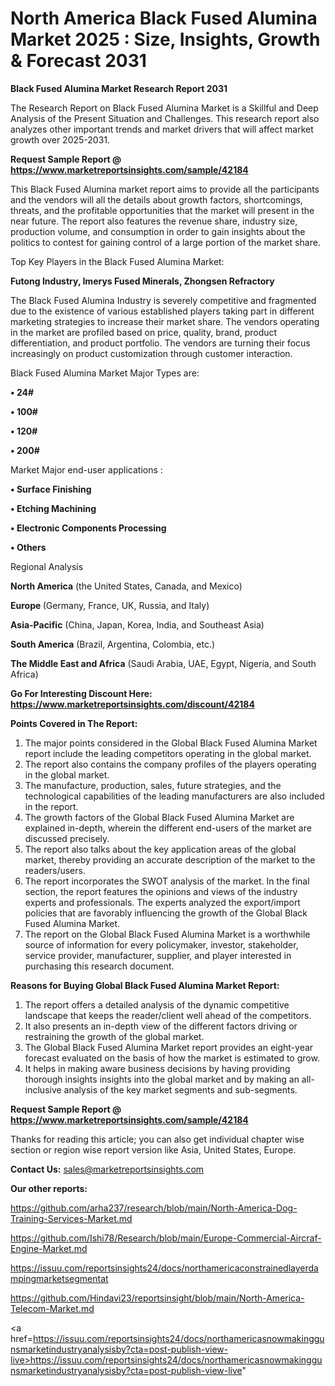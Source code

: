 # North America Black Fused Alumina Market 2025 : Size, Insights, Growth & Forecast 2031

<strong>Black Fused Alumina Market Research Report 2031</strong>

The Research Report on Black Fused Alumina Market is a Skillful and Deep Analysis of the Present Situation and Challenges. This research report also analyzes other important trends and market drivers that will affect market growth over 2025-2031.

<strong>Request Sample Report @ <a href=https://www.marketreportsinsights.com/sample/42184>https://www.marketreportsinsights.com/sample/42184</a></strong>

This Black Fused Alumina market report aims to provide all the participants and the vendors will all the details about growth factors, shortcomings, threats, and the profitable opportunities that the market will present in the near future. The report also features the revenue share, industry size, production volume, and consumption in order to gain insights about the politics to contest for gaining control of a large portion of the market share.

Top Key Players in the Black Fused Alumina Market:

<strong>Futong Industry, Imerys Fused Minerals, Zhongsen Refractory</strong>

The Black Fused Alumina Industry is severely competitive and fragmented due to the existence of various established players taking part in different marketing strategies to increase their market share. The vendors operating in the market are profiled based on price, quality, brand, product differentiation, and product portfolio. The vendors are turning their focus increasingly on product customization through customer interaction.

Black Fused Alumina Market Major Types are:

<strong>•  24#

•  100#

•  120#

•  200#</strong>

Market Major end-user applications :

<strong>•  Surface Finishing

•  Etching Machining

•  Electronic Components Processing

•  Others</strong>

Regional Analysis

</u><strong><b>North America</b></strong> (the United States, Canada, and Mexico)

<strong><b>Europe </b></strong>(Germany, France, UK, Russia, and Italy)

<strong><b>Asia-Pacific</b></strong> (China, Japan, Korea, India, and Southeast Asia)

<strong><b>South America</b></strong> (Brazil, Argentina, Colombia, etc.)

<strong><b>The Middle East and Africa</b></strong> (Saudi Arabia, UAE, Egypt, Nigeria, and South Africa)

<strong>Go For Interesting Discount Here: <a href=https://www.marketreportsinsights.com/discount/42184>https://www.marketreportsinsights.com/discount/42184</a></strong>

<strong>Points Covered in The Report:</strong>
<ol>
  <li>The major points considered in the Global Black Fused Alumina Market report include the leading competitors operating in the global market.</li>
  <li>The report also contains the company profiles of the players operating in the global market.</li>
  <li>The manufacture, production, sales, future strategies, and the technological capabilities of the leading manufacturers are also included in the report.</li>
  <li>The growth factors of the Global Black Fused Alumina Market are explained in-depth, wherein the different end-users of the market are discussed precisely.</li>
  <li>The report also talks about the key application areas of the global market, thereby providing an accurate description of the market to the readers/users.</li>
  <li>The report incorporates the SWOT analysis of the market. In the final section, the report features the opinions and views of the industry experts and professionals. The experts analyzed the export/import policies that are favorably influencing the growth of the Global Black Fused Alumina Market.</li>
  <li>The report on the Global Black Fused Alumina Market is a worthwhile source of information for every policymaker, investor, stakeholder, service provider, manufacturer, supplier, and player interested in purchasing this research document.</li>
</ol>
<strong>Reasons for Buying Global Black Fused Alumina Market Report:</strong>

<ol>
  <li>The report offers a detailed analysis of the dynamic competitive landscape that keeps the reader/client well ahead of the competitors.</li>
  <li>It also presents an in-depth view of the different factors driving or restraining the growth of the global market.</li>
  <li>The Global Black Fused Alumina Market report provides an eight-year forecast evaluated on the basis of how the market is estimated to grow.</li>
  <li>It helps in making aware business decisions by having providing thorough insights insights into the global market and by making an all-inclusive analysis of the key market segments and sub-segments.</li>
</ol>
<strong>Request Sample Report @ <a href=https://www.marketreportsinsights.com/sample/42184>https://www.marketreportsinsights.com/sample/42184</a></strong>


Thanks for reading this article; you can also get individual chapter wise section or region wise report version like Asia, United States, Europe.

<strong>Contact Us:</strong>
sales@marketreportsinsights.com

<strong>Our other reports:</strong>

<a href=https://github.com/arha237/research/blob/main/North-America-Dog-Training-Services-Market.md>https://github.com/arha237/research/blob/main/North-America-Dog-Training-Services-Market.md</a>

<a href=https://github.com/Ishi78/Research/blob/main/Europe-Commercial-Aircraf-Engine-Market.md>https://github.com/Ishi78/Research/blob/main/Europe-Commercial-Aircraf-Engine-Market.md</a>

<a href=https://issuu.com/reportsinsights24/docs/northamericaconstrainedlayerdampingmarketsegmentat>https://issuu.com/reportsinsights24/docs/northamericaconstrainedlayerdampingmarketsegmentat</a>

<a href=https://github.com/Hindavi23/reportsinsight/blob/main/North-America-Telecom-Market.md>https://github.com/Hindavi23/reportsinsight/blob/main/North-America-Telecom-Market.md</a>

<a href=https://issuu.com/reportsinsights24/docs/northamericasnowmakinggunsmarketindustryanalysisby?cta=post-publish-view-live>https://issuu.com/reportsinsights24/docs/northamericasnowmakinggunsmarketindustryanalysisby?cta=post-publish-view-live</a>"
